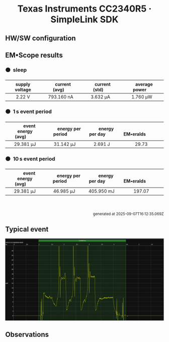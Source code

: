 
<h1 align="center">Texas Instruments CC2340R5 · SimpleLink SDK</h1>

## HW/SW configuration

## EM&bull;Scope results

<!-- @emscope-pack:start -->


### 🟠&ensp;sleep

| supply voltage | &emsp;current (avg)&emsp; | &emsp;current (std)&emsp; | &emsp;average power&emsp;
|:---:|:---:|:---:|:---:|
| 2.22 V | 793.160 nA |   3.632 µA |   1.760 µW |

### 🟠&ensp;1&thinsp;s event period

| &emsp;&emsp;event energy (avg)&emsp;&emsp; | &emsp;&emsp;energy per period&emsp;&emsp; | &emsp;&emsp;energy per day&emsp;&emsp; | &emsp;&emsp;&emsp;**EM&bull;eralds**&emsp;&emsp;&emsp;
|:---:|:---:|:---:|:---:|
|  29.381 µJ |  31.142 µJ |   2.691 J | 29.73 |

### 🟠&ensp;10&thinsp;s event period

| &emsp;&emsp;event energy (avg)&emsp;&emsp; | &emsp;&emsp;energy per period&emsp;&emsp; | &emsp;&emsp;energy per day&emsp;&emsp; | &emsp;&emsp;&emsp;**EM&bull;eralds**&emsp;&emsp;&emsp;
|:---:|:---:|:---:|:---:|
|  29.381 µJ |  46.985 µJ | 405.950 mJ | 197.07 |

<br>
<p align="right"><sub>generated at 2025-09-07T16:12:35.069Z</sub></p>
    

<!-- @emscope-pack:end -->

## Typical event

<p align="center">
    <img src="event-A.png" alt="Event" width="900">
</p>

## Observations

